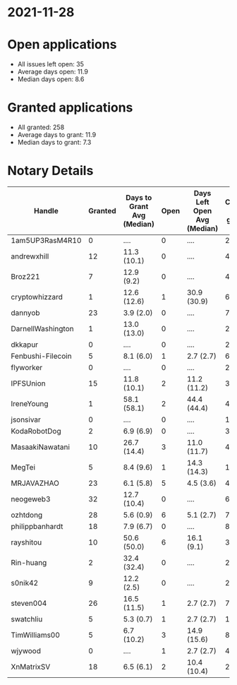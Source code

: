 2021-11-28
==========

# Open applications

- All issues left open: 35
- Average days open: 11.9
- Median days open: 8.6

# Granted applications

- All granted: 258
- Average days to grant: 11.9
- Median days to grant: 7.3

# Notary Details

| Handle            |   Granted | Days to Grant Avg (Median)   |   Open | Days Left Open Avg (Median)   |   Closed (no grant) |
|-------------------|-----------|------------------------------|--------|-------------------------------|---------------------|
| 1am5UP3RasM4R10   |         0 | ....                         |      0 | ....                          |                   2 |
| andrewxhill       |        12 | 11.3  (10.1)                 |      0 | ....                          |                  45 |
| Broz221           |         7 | 12.9  (9.2)                  |      0 | ....                          |                  48 |
| cryptowhizzard    |         1 | 12.6  (12.6)                 |      1 | 30.9  (30.9)                  |                   6 |
| dannyob           |        23 | 3.9  (2.0)                   |      0 | ....                          |                  76 |
| DarnellWashington |         1 | 13.0  (13.0)                 |      0 | ....                          |                   2 |
| dkkapur           |         0 | ....                         |      0 | ....                          |                   2 |
| Fenbushi-Filecoin |         5 | 8.1  (6.0)                   |      1 | 2.7  (2.7)                    |                  67 |
| flyworker         |         0 | ....                         |      0 | ....                          |                   2 |
| IPFSUnion         |        15 | 11.8  (10.1)                 |      2 | 11.2  (11.2)                  |                  32 |
| IreneYoung        |         1 | 58.1  (58.1)                 |      2 | 44.4  (44.4)                  |                   4 |
| jsonsivar         |         0 | ....                         |      0 | ....                          |                  13 |
| KodaRobotDog      |         2 | 6.9  (6.9)                   |      0 | ....                          |                   3 |
| MasaakiNawatani   |        10 | 26.7  (14.4)                 |      3 | 11.0  (11.7)                  |                  48 |
| MegTei            |         5 | 8.4  (9.6)                   |      1 | 14.3  (14.3)                  |                  10 |
| MRJAVAZHAO        |        23 | 6.1  (5.8)                   |      5 | 4.5  (3.6)                    |                  42 |
| neogeweb3         |        32 | 12.7  (10.4)                 |      0 | ....                          |                  62 |
| ozhtdong          |        28 | 5.6  (0.9)                   |      6 | 5.1  (2.7)                    |                  78 |
| philippbanhardt   |        18 | 7.9  (6.7)                   |      0 | ....                          |                  81 |
| rayshitou         |        10 | 50.6  (50.0)                 |      6 | 16.1  (9.1)                   |                  37 |
| Rin-huang         |         2 | 32.4  (32.4)                 |      0 | ....                          |                   2 |
| s0nik42           |         9 | 12.2  (2.5)                  |      0 | ....                          |                  27 |
| steven004         |        26 | 16.5  (11.5)                 |      1 | 2.7  (2.7)                    |                  72 |
| swatchliu         |         5 | 5.3  (0.7)                   |      1 | 2.7  (2.7)                    |                  16 |
| TimWilliams00     |         5 | 6.7  (10.2)                  |      3 | 14.9  (15.6)                  |                   8 |
| wjywood           |         0 | ....                         |      1 | 2.7  (2.7)                    |                   4 |
| XnMatrixSV        |        18 | 6.5  (6.1)                   |      2 | 10.4  (10.4)                  |                  28 |